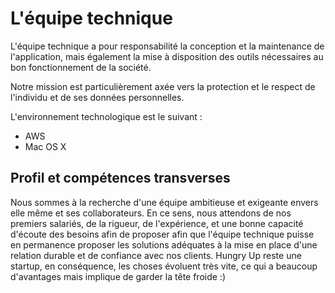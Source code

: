 L'équipe technique
=====================
L'équipe technique a pour responsabilité la conception et la maintenance de l'application, mais également
la mise à disposition des outils nécessaires au bon fonctionnement de la société.

Notre mission est particulièrement axée vers la protection et le respect de l'individu et de ses données personnelles.

L'environnement technologique est le suivant :

* AWS
* Mac OS X

## Profil et compétences transverses

Nous sommes à la recherche d'une équipe ambitieuse et exigeante envers elle même et ses collaborateurs. 
En ce sens, nous attendons de nos premiers salariés, de la rigueur, de l'expérience,
et une bonne capacité d'écoute des besoins afin de proposer afin que l'équipe technique puisse en permanence proposer les solutions
adéquates à la mise en place d'une relation durable et de confiance avec nos clients.
Hungry Up reste une startup, en conséquence, les choses évoluent très vite, ce qui a beaucoup d'avantages mais implique
de garder la tête froide :)